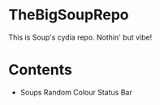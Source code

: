 # TheBigSoupRepo
This is Soup's cydia repo. Nothin' but vibe!

# Contents
- Soups Random Colour Status Bar
